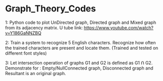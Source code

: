 # Graph_Theory_Codes

1: 
Python code to plot UnDirected graph, Directed graph and Mixed graph from its adjacency matrix.
U tube link:  https://www.youtube.com/watch?v=Y186GaNNZBQ

2:
Train a system to recognize 5 English characters. Recognize how often the trained characters are present and locate them.
(Trained and tested on different font styles)

3: 
Let intersection operation of graphs G1 and G2 is defined as G1 Ո G2. 
Demonstrate for : Empty/NullConnected graph, Disconnected graph and Resultant is an original graph.
